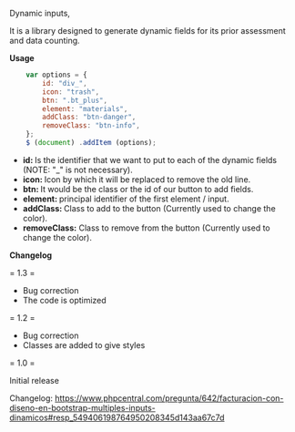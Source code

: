 Dynamic inputs,

It is a library designed to generate dynamic fields for its prior assessment and data counting.

<strong> Usage </strong>

```js
    var options = {
        id: "div_",
        icon: "trash",
        btn: ".bt_plus",
        element: "materials",
        addClass: "btn-danger",
        removeClass: "btn-info",
    };
    $ (document) .addItem (options);
```
* <strong> id: </strong> Is the identifier that we want to put to each of the dynamic fields (NOTE: "_" is not necessary).
* <strong> icon: </strong> Icon by which it will be replaced to remove the old line. 
* <strong> btn: </strong> It would be the class or the id of our button to add fields. 
* <strong> element: </strong> principal identifier of the first element / input. 
* <strong> addClass: </strong> Class to add to the button (Currently used to change the color). 
* <strong> removeClass:</strong> Class to remove from the button (Currently used to change the color). 

<strong> Changelog </strong>

= 1.3 =
* Bug correction
* The code is optimized

= 1.2 =

* Bug correction
* Classes are added to give styles

= 1.0 =

Initial release

Changelog: https://www.phpcentral.com/pregunta/642/facturacion-con-diseno-en-bootstrap-multiples-inputs-dinamicos#resp_549406198764950208345d143aa67c7d
